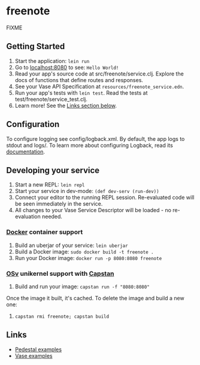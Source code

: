 # freenote

FIXME

## Getting Started

1. Start the application: `lein run`
2. Go to [localhost:8080](http://localhost:8080/) to see: `Hello World!`
3. Read your app's source code at src/freenote/service.clj. Explore the docs of functions
   that define routes and responses.
4. See your Vase API Specification at `resources/freenote_service.edn`.
5. Run your app's tests with `lein test`. Read the tests at test/freenote/service_test.clj.
6. Learn more! See the [Links section below](#links).


## Configuration

To configure logging see config/logback.xml. By default, the app logs to stdout and logs/.
To learn more about configuring Logback, read its [documentation](http://logback.qos.ch/documentation.html).


## Developing your service

1. Start a new REPL: `lein repl`
2. Start your service in dev-mode: `(def dev-serv (run-dev))`
3. Connect your editor to the running REPL session.
   Re-evaluated code will be seen immediately in the service.
4. All changes to your Vase Service Descriptor will be loaded - no re-evaluation
   needed.

### [Docker](https://www.docker.com/) container support

1. Build an uberjar of your service: `lein uberjar`
2. Build a Docker image: `sudo docker build -t freenote .`
3. Run your Docker image: `docker run -p 8080:8080 freenote`

### [OSv](http://osv.io/) unikernel support with [Capstan](http://osv.io/capstan/)

1. Build and run your image: `capstan run -f "8080:8080"`

Once the image it built, it's cached.  To delete the image and build a new one:

1. `capstan rmi freenote; capstan build`


## Links

 * [Pedestal examples](https://github.com/pedestal/samples)
 * [Vase examples](https://github.com/cognitect-labs/vase/samples)


